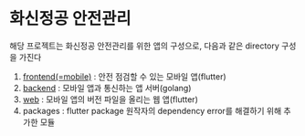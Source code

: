 # 화신정공 안전관리

해당 프로젝트는 화신정공 안전관리를 위한 앱의 구성으로, 다음과 같은 directory 구성을 가진다

1. [frontend(=mobile)](./frontend/README.md) : 안전 점검할 수 있는 모바일 앱(flutter)
2. [backend]((./backend/README.md)) : 모바일 앱과 통신하는 앱 서버(golang)
3. [web](./web/README.md) : 모바일 앱의 버전 파일을 올리는 웹 앱(flutter)
4. packages : flutter package 원작자의 dependency error를 해결하기 위해 추가한 모듈